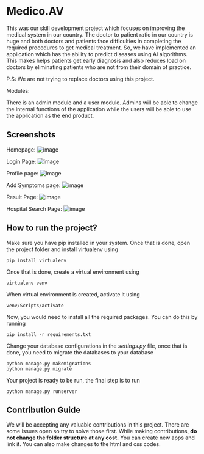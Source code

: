 # Medico.AV

This was our skill development project which focuses on improving the medical system in our country. The doctor to patient ratio in our country is huge and both doctors and patients face difficulties in completing the required procedures to get medical treatment. So, we have implemented an application which has the ability to predict diseases using AI algorithms. This makes helps patients get early diagnosis and also reduces load on doctors by eliminating patients who are not from their domain of practice.

P.S: We are not trying to replace doctors using this project. 

Modules: 

There is an admin module and a user module. Admins will be able to change the internal functions of the application while the users will be able to use the application as the end product.

## Screenshots

Homepage: 
![image](https://user-images.githubusercontent.com/74983916/209926325-cdd438ae-5ea3-4311-9c83-327b5c17119f.png)

Login Page: 
![image](https://user-images.githubusercontent.com/74983916/209926389-1bada258-fbdd-44c3-a6fb-9359ee16c9cb.png)

Profile page:
![image](https://user-images.githubusercontent.com/74983916/209926419-cb4efa0c-1402-4f90-ae4c-8ba3b3cc7162.png)

Add Symptoms page: 
![image](https://user-images.githubusercontent.com/74983916/209926458-e191fac6-ff47-444c-81b2-4cf78010efc5.png)

Result Page: 
![image](https://user-images.githubusercontent.com/74983916/209926490-e9ce9fe6-12ed-438f-ae39-c7285530d26e.png)

Hospital Search Page:
![image](https://user-images.githubusercontent.com/74983916/209926522-d2918524-44d1-4d63-ba3b-446ae63ec9dc.png)

## How to run the project?

Make sure you have pip installed in your system. Once that is done, open the project folder and install virtualenv using

    pip install virtualenv

Once that is done, create a virtual environment using

    virtualenv venv
  
When virtual environment is created, activate it using
	

    venv/Scripts/activate

Now, you would need to install all the required packages. You can do this by running

    pip install -r requirements.txt

Change your database configurations in the *settings.py* file, once that is done, you need to migrate the databases to your database
	

    python manage.py makemigrations
    python manage.py migrate

Your project is ready to be run, the final step is to run

    python manage.py runserver

## Contribution Guide

We will be accepting any valuable contributions in this project. There are some issues open so try to solve those first. While making contributions, **do not change the folder structure at any cost.** You can create new apps and link it. You can also make changes to the html and css codes.     
